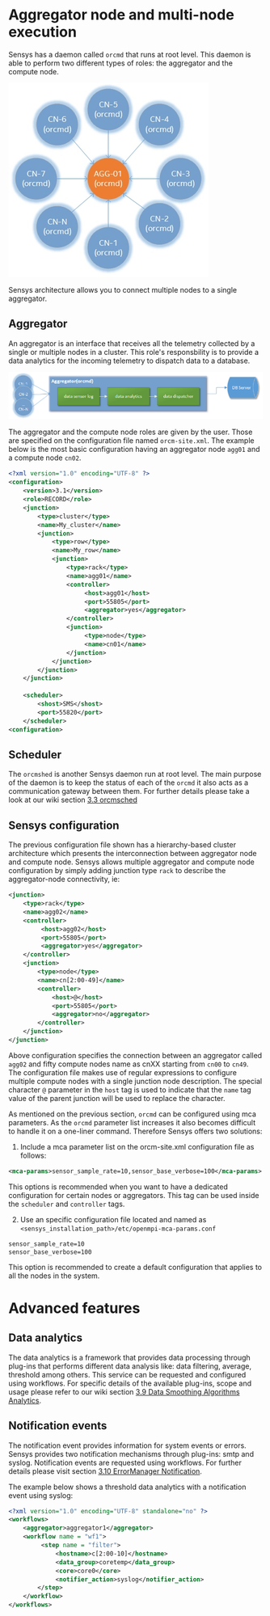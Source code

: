 # Aggregator node and multi-node execution

Sensys has a daemon called `orcmd` that runs at root level. This daemon is able to perform two different types of roles: the aggregator and the compute node.

![Aggregator](Getting-started/aggregator.png)

Sensys architecture allows you to connect multiple nodes to a single aggregator.

## Aggregator

An aggregator is an interface that receives all the telemetry collected by a single or multiple nodes in a cluster. This role's responsbility is to provide a data analytics for the incoming telemetry to dispatch data to a database.

![Aggregator-capabilities](Getting-started/agg-capabilities.png)

The aggregator and the compute node roles are given by the user. Those are specified on the configuration file named `orcm-site.xml`. The example below is the most basic configuration having an aggregator node `agg01` and a compute node `cn02`.

```xml
<?xml version="1.0" encoding="UTF-8" ?>
<configuration>
    <version>3.1</version>
    <role>RECORD</role>
    <junction>
        <type>cluster</type>
        <name>My_cluster</name>
        <junction>
            <type>row</type>
            <name>My_row</name>
            <junction>
                <type>rack</type>
                <name>agg01</name>
                <controller>
                     <host>agg01</host>
                     <port>55805</port>
                     <aggregator>yes</aggregator>
                </controller>
                <junction>
                     <type>node</type>
                     <name>cn01</name>
                </junction>
            </junction>
        </junction>
    </junction>

    <scheduler>
        <shost>SMS</shost>
        <port>55820</port>
    </scheduler>
<configuration>
```

## Scheduler

The `orcmshed` is another Sensys daemon run at root level. The main purpose of the daemon is to keep the status of each of the `orcmd` it also acts as a communication gateway between them. For further details please take a look at our wiki section [3.3 orcmsched](3.3-orcmsched)

## Sensys configuration

The previous configuration file shown has a hierarchy-based cluster architecture which presents the interconnection between aggregator node and compute node. Sensys allows multiple aggregator and compute node configuration by simply adding junction type `rack` to describe the aggregator-node connectivity, ie:

```XML
<junction>
    <type>rack</type>
    <name>agg02</name>
    <controller>
         <host>agg02</host>
         <port>55805</port>
         <aggregator>yes</aggregator>
    </controller>
    <junction>
        <type>node</type>
        <name>cn[2:00-49]</name>
        <controller>
            <host>@</host>
            <port>55805</port>
            <aggregator>no</aggregator>
        </controller>
    </junction>
</junction>

```
Above configuration specifies the connection between an aggregator called `agg02` and fifty compute nodes name as cnXX starting from `cn00` to `cn49`. The configuration file makes use of regular expressions to configure multiple compute nodes with a single junction node description. The special character `@` parameter in the `host` tag is used to indicate that the `name` tag value of the parent junction will be used to replace the character.

As mentioned on the previous section, `orcmd` can be configured using mca parameters. As the `orcmd` parameter list increases it also becomes difficult to handle it on a one-liner command. Therefore Sensys offers two solutions:

1. Include a mca parameter list on the orcm-site.xml configuration file as follows:

```XML
<mca-params>sensor_sample_rate=10,sensor_base_verbose=100</mca-params>
```
This options is recommended when you want to have a dedicated configuration for certain nodes or aggregators. This tag can be used inside the `scheduler` and `controller` tags.

2. Use an specific configuration file located and named as `<sensys_installation_path>/etc/openmpi-mca-params.conf`

```
sensor_sample_rate=10
sensor_base_verbose=100
```
This option is recommended to create a default configuration that applies to all the nodes in the system.

# Advanced features
## Data analytics

The data analytics is a framework that provides data processing through plug-ins that performs different data analysis like: data filtering, average, threshold among others. This service can be requested and configured using workflows. For specific details of the available plug-ins, scope and usage please refer to our wiki section [3.9 Data Smoothing Algorithms Analytics](3.9-Data-Smoothing-Algorithms-Analytics).

## Notification events

The notification event provides information for system events or errors. Sensys provides two notification mechanisms through plug-ins: smtp and syslog. Notification events are requested using workflows. For further details please visit section [3.10 ErrorManager Notification](3.10-ErrorManager-Notification).

The example below shows a threshold data analytics with a notification event using syslog:

```XML
<?xml version="1.0" encoding="UTF-8" standalone="no" ?>
<workflows>
    <aggregator>aggregator1</aggregator>
    <workflow name = "wf1">
         <step name = "filter">
             <hostname>c[2:00-10]</hostname>
             <data_group>coretemp</data_group>
             <core>core0</core>
             <notifier_action>syslog</notifier_action>
        </step>
    </workflow>
</workflows>
```

